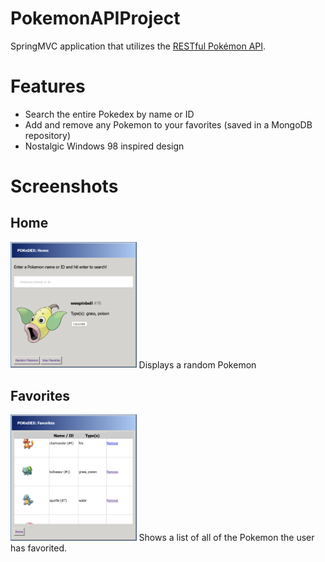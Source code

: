 # PokemonAPIProject
SpringMVC application that utilizes the [RESTful Pokémon API](https://pokeapi.co).

# Features
- Search the entire Pokedex by name or ID
- Add and remove any Pokemon to your favorites (saved in a MongoDB repository)
- Nostalgic Windows 98 inspired design

# Screenshots
## Home
<img src="./screenshots/home.png" width="40%" height="40%" />
Displays a random Pokemon

## Favorites
<img src="./screenshots/favorites.png" width="40%" height="40%" />
Shows a list of all of the Pokemon the user has favorited.
